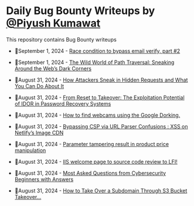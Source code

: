 # Daily Bug Bounty Writeups by [@Piyush Kumawat](https://twitter.com/piyush_supiy) 
This repository contains Bug Bounty writeups

<!-- BLOG-POST-LIST:START -->
 - 💯September 1, 2024 - [Race condition to bypass email verify, part #2](https://siratsami71.medium.com/race-condition-to-bypass-email-verify-part-2-5efca002cf24?source=rss------bug_bounty-5) 

 - 💯September 1, 2024 - [The Wild World of Path Traversal: Sneaking Around the Web’s Dark Corners](https://cluelesszay.medium.com/the-wild-world-of-path-traversal-sneaking-around-the-webs-dark-corners-088f5522e371?source=rss------bug_bounty-5) 

 - 💯August 31, 2024 - [How Attackers Sneak in Hidden Requests and What You Can Do About It](https://cyberw1ng.medium.com/how-attackers-sneak-in-hidden-requests-and-what-you-can-do-about-it-cc085f245b4e?source=rss------bug_bounty-5) 

 - 💯August 31, 2024 - [From Reset to Takeover: The Exploitation Potential of IDOR in Password Recovery Systems](https://medium.com/@tusharpuri6/from-reset-to-takeover-the-exploitation-potential-of-idor-in-password-recovery-systems-5d1b6f53530a?source=rss------bug_bounty-5) 

 - 💯August 31, 2024 - [How to find webcams using the Google Dorking.](https://bob218.medium.com/how-to-find-webcams-using-the-google-dorking-4c7b491fa856?source=rss------bug_bounty-5) 

 - 💯August 31, 2024 - [Bypassing CSP via URL Parser Confusions : XSS on Netlify’s Image CDN](https://sudhanshur705.medium.com/bypassing-csp-via-url-parser-confusions-xss-on-netlifys-image-cdn-755a27065fd9?source=rss------bug_bounty-5) 

 - 💯August 31, 2024 - [Parameter tampering result in product price manipulation](https://medium.com/@RaunakGupta1922/parameter-tampering-result-in-product-price-manipulation-356c07a571e5?source=rss------bug_bounty-5) 

 - 💯August 31, 2024 - [IIS welcome page to source code review to LFI!](https://medium.com/@omarahmed_13016/iis-welcome-page-to-source-code-review-to-lfi-23ec581049f5?source=rss------bug_bounty-5) 

 - 💯August 31, 2024 - [Most Asked Questions from Cybersecurity Beginners with Answers](https://medium.com/@cham3leon/most-asked-questions-from-cybersecurity-beginners-with-answers-91b7c680e967?source=rss------bug_bounty-5) 

 - 💯August 31, 2024 - [How to Take Over a Subdomain Through S3 Bucket Takeover…](https://dkcyberz.medium.com/how-to-take-over-a-subdomain-through-s3-bucket-takeover-a53238499b81?source=rss------bug_bounty-5) 
<!-- BLOG-POST-LIST:END -->
